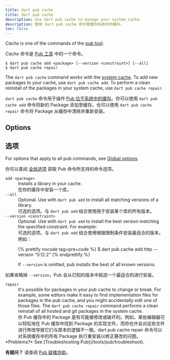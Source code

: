 ```yaml
---
title: dart pub cache
title: dart pub cache
description: Use dart pub cache to manage your system cache.
description: 使用 dart pub cache 命令管理你系统中的缓存。
toc: false
---
```


_Cache_ is one of the commands of the [pub tool](/tools/pub/cmd).

_Cache_ 命令是 [Pub 工具](/tools/pub/cmd) 中的一个命令。

```
$ dart pub cache add <package> [--version <constraint>] [--all]
$ dart pub cache repair
```

The `dart pub cache` command works with the
[system cache](/tools/pub/glossary#system-cache).
To add new packages to your cache, use `dart pub cache add`.
To perform a clean reinstall of the packages in your system cache,
use `dart pub cache repair`.

`dart pub cache` 命令用于操作 [Pub 位于系统中的缓存](/tools/pub/glossary#system-cache)。你可以使用 `dart pub cache add` 命令将新的 Package 添加至缓存。也可以使用 `dart pub cache repair` 命令将 Package 从缓存中清除并重新安装。

## Options

## 选项

For options that apply to all pub commands, see
[Global options](/tools/pub/cmd#global-options).

你可以查阅 [全局选项](/tools/pub/cmd#global-options) 获取 Pub 命令所支持的命令选项。

<dl>
<dt><code>add &lt;package&gt;</code></dt>
<dd>Installs a library in your cache.</dd>

<dd>在你的缓存中安装一个库。</dd>

<dt><code>--all</code></dt>
<dd>Optional. Use with <code>dart pub add</code> to install all
matching versions of a library.</dd>

<dd>可选的选项。与 <code>dart pub add</code> 结合使用用于安装某个库的所有版本。</dd>

<dt><code>--version &lt;constraint&gt;</code></dt>
<dd>Optional. Use with <code>dart pub add</code> to install the best
version matching the specified constraint. For example:

<dd>可选的选项。与 <code>dart pub add</code> 结合使用根据限制条件安装最适合的版本。例如：

{% prettify nocode tag=pre+code %}
$ dart pub cache add http --version "0.12.2"
{% endprettify %}

If <code>--version</code> is omitted, pub installs the best of all known
versions.</dd>

如果省略掉 <code>--version</code>，Pub 会从已知的版本中挑选一个最适合的进行安装。

<dt><code>repair</code></dt>
<dd>It's possible for packages in your pub cache to change or break.
For example, some editors make it easy to find implementation files for
packages in the pub cache, and you might accidentally edit one of those files.
The <code>dart pub cache repair</code> command performs a clean reinstall of all
hosted and git packages in the system cache.</dd>

<dd>你 Pub 缓存中的 Package 是有可能被修改或破坏的。例如，某些编辑器可以轻松地在 Pub 缓存中找到 Package 的实现文件，而你也许会对这些文件进行修改导致它们与原本的逻辑不一致。dart pub cache repair 命令可以对系统缓存中的所有 Package 执行重安装以修正篡改的问题。</dd>

<aside class="alert alert-info" markdown="1">
  *Problems?* See [Troubleshooting Pub](/tools/pub/troubleshoot).

  **有疑问？** 请查阅 [Pub 疑难协助](/tools/pub/troubleshoot)。
</aside>

